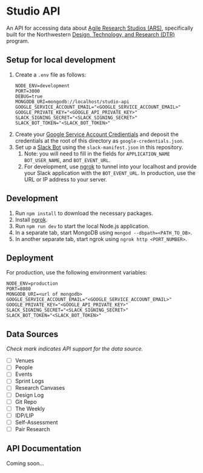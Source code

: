 # Studio API
An API for accessing data about [Agile Research Studios (ARS)](http://agileresearch.io/), specifically built for the Northwestern [Design, Technology, and Research (DTR)](http://dtr.northwestern.edu) program. 

## Setup for local development
1. Create a `.env` file as follows:
    ```
   NODE_ENV=development
   PORT=3000
   DEBUG=true
   MONGODB_URI=mongodb://localhost/studio-api
   GOOGLE_SERVICE_ACCOUNT_EMAIL="<GOOGLE_SERVICE_ACCOUNT_EMAIL>"
   GOOGLE_PRIVATE_KEY="<GOOGLE_API_PRIVATE_KEY>"
   SLACK_SIGNING_SECRET="<SLACK_SIGNING_SECRET>"
   SLACK_BOT_TOKEN="<SLACK_BOT_TOKEN>"
    ```
2. Create your [Google Service Account Credientials](https://github.com/theoephraim/node-google-spreadsheet#service-account-recommended-method) and deposit the credentials at the root of this directory as `google-credentials.json`.
3. Set up a [Slack Bot](https://slack.com/help/articles/115005265703-Create-a-bot-for-your-workspace) using the `slack-manifest.json` in this repository.
   1. Note: you will need to fill in the fields for `APPLICATION_NAME` `BOT_USER_NAME`, and `BOT_EVENT_URL`. 
   2. For development, use [ngrok](https://ngrok.com/) to tunnel into your localhost and provide your Slack application with the `BOT_EVENT_URL`. In production, use the URL or IP address to your server.

## Development
1. Run `npm install` to download the necessary packages.
2. Install [ngrok](https://ngrok.com/download). 
3. Run `npm run dev` to start the local Node.js application.
4. In a separate tab, start MongoDB using `mongod --dbpath=<PATH_TO_DB>`.
5. In another separate tab, start ngrok using `ngrok http <PORT_NUMBER>`.

## Deployment
For production, use the following environment variables:
```
NODE_ENV=production
PORT=8080
MONGODB_URI=<url of mongodb>
GOOGLE_SERVICE_ACCOUNT_EMAIL="<GOOGLE_SERVICE_ACCOUNT_EMAIL>"
GOOGLE_PRIVATE_KEY="<GOOGLE_API_PRIVATE_KEY>"
SLACK_SIGNING_SECRET="<SLACK_SIGNING_SECRET>"
SLACK_BOT_TOKEN="<SLACK_BOT_TOKEN>"
```

## Data Sources
_Check mark indicates API support for the data source._
- [ ] Venues
- [ ] People
- [ ] Events
- [ ] Sprint Logs
- [ ] Research Canvases
- [ ] Design Log
- [ ] Git Repo
- [ ] The Weekly
- [ ] IDP/LIP
- [ ] Self-Assessment
- [ ] Pair Research

## API Documentation
Coming soon...